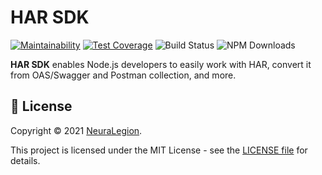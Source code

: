 # HAR SDK

[![Maintainability](https://api.codeclimate.com/v1/badges/4acaec95c82465cb2c3d/maintainability)](https://codeclimate.com/github/NeuraLegion/har-sdk/maintainability)
[![Test Coverage](https://api.codeclimate.com/v1/badges/4acaec95c82465cb2c3d/test_coverage)](https://codeclimate.com/github/NeuraLegion/har-sdk/test_coverage)
![Build Status](https://github.com/NeuraLegion/har-sdk/actions/workflows/auto-build.yml/badge.svg?branch=main)
![NPM Downloads](https://img.shields.io/npm/dw/@har-sdk/core)

**HAR SDK** enables Node.js developers to easily work with HAR, convert it from OAS/Swagger and Postman collection, and more.

## 📝 License

Copyright © 2021 [NeuraLegion](https://github.com/NeuraLegion).

This project is licensed under the MIT License - see the [LICENSE file](LICENSE) for details.
